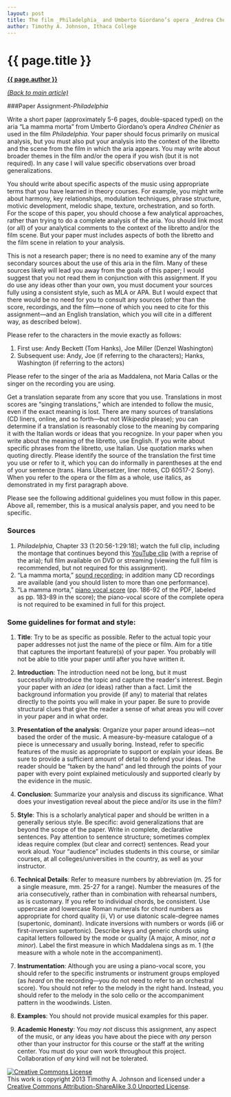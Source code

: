 ```yaml
---
layout: post
title: The film _Philadelphia_ and Umberto Giordano’s opera _Andrea Chénier_&#58; A Contextual Approach to Analytical Writing
author: Timothy A. Johnson, Ithaca College
---
```


{{ page.title }}
================

[**{{ page.author }}**](http://faculty.ithaca.edu/tjohnson/)

_[(Back to main article)](johnson.html)_

###Paper Assignment-_Philadelphia_ 

Write a short paper (approximately 5-6 pages, double-spaced typed) on the aria “La mamma morta” from Umberto Giordano’s opera _Andrea Chénier_ as used in the film _Philadelphia_. Your paper should focus primarily on musical analysis, but you must also put your analysis into the context of the libretto and the scene from the film in which the aria appears. You may write about broader themes in the film and/or the opera if you wish (but it is not required). In any case I will value specific observations over broad generalizations.

You should write about specific aspects of the music using appropriate terms that you have learned in theory courses. For example, you might write about harmony, key relationships, modulation techniques, phrase structure, motivic development, melodic shape, texture, orchestration, and so forth. For the scope of this paper, you should choose a few analytical approaches, rather than trying to do a complete analysis of the aria. You should link most (or all) of your analytical comments to the context of the libretto and/or the film scene. But your paper must includes aspects of both the libretto and the film scene in relation to your analysis.

This is not a research paper; there is no need to examine any of the many secondary sources about the use of this aria in the film. Many of these sources likely will lead you away from the goals of this paper; I would suggest that you not read them in conjunction with this assignment. If you do use any ideas other than your own, you must document your sources fully using a consistent style, such as MLA or APA. But I would expect that there would be no need for you to consult any sources (other than the score, recordings, and the film—none of which you need to cite for this assignment—and an English translation, which you will cite in a different way, as described below).

Please refer to the characters in the movie exactly as follows:

1.  First use: Andy Beckett (Tom Hanks), Joe Miller (Denzel Washington)
2.  Subsequent use: Andy, Joe (if referring to the characters); Hanks, Washington (if referring to the actors)

Please refer to the singer of the aria as Maddalena, not Maria Callas or the singer on the recording you are using.

Get a translation separate from any score that you use. Translations in most scores are “singing translations,” which are intended to follow the music, even if the exact meaning is lost. There are many sources of translations (CD liners, online, and so forth—but not _Wikipedia_ please); you can determine if a translation is reasonably close to the meaning by comparing it with the Italian words or ideas that you recognize. In your paper when you write about the meaning of the libretto, use English. If you write about specific phrases from the libretto, use Italian. Use quotation marks when quoting directly. Please identify the source of the translation the first time you use or refer to it, which you can do informally in parentheses at the end of your sentence (trans. Hans Übersetzer, liner notes, CD 60517-2 Sony). When you refer to the opera or the film as a whole, use italics, as demonstrated in my first paragraph above.

Please see the following additional guidelines you must follow in this paper. Above all, remember, this is a musical analysis paper, and you need to be specific.

### Sources

1.  _Philadelphia_, Chapter 33 (1:20:56-1:29:18); watch the full clip, including the montage that continues beyond this [YouTube clip](http://www.youtube.com/watch?v=ojKKCRLEdYM) (with a reprise of the aria); full film available on DVD or streaming (viewing the full film is recommended, but not required for this assignment).
2.  “La mamma morta,” [sound recording](http://www.youtube.com/watch?v=xXzeEfH6PTk); in addition many CD recordings are available (and you should listen to more than one performance).
3.  “La mamma morta,” [piano vocal score](http://conquest.imslp.info/files/imglnks/usimg/9/9e/IMSLP36571-PMLP81470-Giordani_-_Andrea_Chenier_-_vocal_score.pdf) (pp. 186-92 of the PDF, labeled as pp. 183-89 in the score); the piano-vocal score of the complete opera is not required to be examined in full for this project.

### Some guidelines for format and style:

1. __Title__: Try to be as specific as possible. Refer to the actual topic your paper addresses not just the name of the piece or film. Aim for a title that captures the important feature(s) of your paper. You probably will not be able to title your paper until after you have written it.

2. __Introduction__: The introduction need not be long, but it must successfully introduce the topic and capture the reader's interest. Begin your paper with an _idea_ (or ideas) rather than a fact. Limit the background information you provide (if any) to material that relates directly to the points you will make in your paper. Be sure to provide structural clues that give the reader a sense of what areas you will cover in your paper and in what order.

3. __Presentation of the analysis__: Organize your paper around ideas—not based the order of the music. A measure-by-measure catalogue of a piece is unnecessary and usually boring. Instead, refer to specific features of the music as appropriate to support or explain your ideas. Be sure to provide a sufficient amount of detail to defend your ideas. The reader should be “taken by the hand” and led through the points of your paper with every point explained meticulously and supported clearly by the evidence in the music.

4. __Conclusion__: Summarize your analysis and discuss its significance. What does your investigation reveal about the piece and/or its use in the film?

5. __Style__: This is a scholarly analytical paper and should be written in a generally serious style. Be specific: avoid generalizations that are beyond the scope of the paper. Write in complete, declarative sentences. Pay attention to sentence structure; sometimes complex ideas require complex (but clear and correct) sentences. Read your work aloud. Your “audience” includes students in this course, or similar courses, at all colleges/universities in the country, as well as your instructor.

6. __Technical Details__: Refer to measure numbers by abbreviation (m. 25 for a single measure, mm. 25-27 for a range). Number the measures of the aria consecutively, rather than in combination with rehearsal numbers, as is customary. If you refer to individual chords, be consistent. Use uppercase and lowercase Roman numerals for chord numbers as appropriate for chord quality (ii, V) or use diatonic scale-degree names (supertonic, dominant). Indicate inversions with numbers or words (ii6 or first-inversion supertonic). Describe keys and generic chords using capital letters followed by the mode or quality (A major, A minor, _not a minor_). Label the first measure in which Maddalena sings as m. 1 (the measure with a whole note in the accompaniment). 

7. __Instrumentation__: Although you are using a piano-vocal score, you should refer to the specific instruments or instrument groups employed (as _heard_ on the recording—you do not need to refer to an orchestral score). You should not refer to the melody in the right hand. Instead, you should refer to the melody in the solo cello or the accompaniment pattern in the woodwinds. Listen.

8. __Examples__: You should not provide musical examples for this paper.

9. __Academic Honesty__: You _may not_ discuss this assignment, any aspect of the music, or any ideas you have about the piece with _any_ person other than your instructor for this course or the staff at the writing center. You must do your own work throughout this project. Collaboration of _any_ kind will not be tolerated.


<a rel="license" href="http://creativecommons.org/licenses/by-sa/3.0/"><img alt="Creative Commons License" style="border-width:0" src="http://i.creativecommons.org/l/by-sa/3.0/88x31.png" /></a><br />This work is copyright 2013 Timothy A. Johnson and licensed under a <a rel="license" href="http://creativecommons.org/licenses/by-sa/3.0/">Creative Commons Attribution-ShareAlike 3.0 Unported License</a>.

